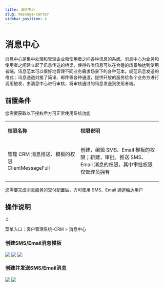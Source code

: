 ```yaml
---
title: 消息中心
slug: message-center
sidebar_position: 4
---
```



# 消息中心

消息中心是集中处理和管理企业和使用者之间各种讯息的系统。消息中心为业务和使用者之间建立起了讯息传送的桥梁，使得各类讯息可以在合适的场景触达到使用者端。讯息范本可以很好地管理不同业务需求场景下的各种范本，规范讯息发送的格式；讯息通道对接了简讯、邮件等各种通道，提供开放的服务给各个业务方进行调用触发，由消息中心进行审核，将审核通过的讯息发送到使用者端。

## 前置条件

您需要获取以下授权后方可正常使用系统功能

<table>
<colgroup>
<col width="293"/>
<col width="392"/>
</colgroup>
<tbody>
<tr><td><p><strong>权限名称</strong></p></td><td><p><strong>权限说明</strong></p></td></tr>
<tr><td><p>管理 CRM 消息推送、模板的权限<br/>ClientMessageFull</p></td><td><p>创建，编辑 SMS、Email 模板的权限；新建，审批，推送 SMS、Email 消息的权限，其中审批权限仅管理员拥有</p></td></tr>
</tbody>
</table>

您需要完成消息服务的交付配置后，方可使用 SMS、Email 通道触达用户

## 操作说明

<div class="callout callout-bg-6 callout-border-6">
<div class='callout-emoji'>⚓</div>
<p>菜单入口：客户管理系统-CRM  &gt; 消息中心</p>
</div>

### 创建SMS/Email消息模板

<img src="/assets/K8MUbg789oTqhJxODEFcr3SSnVc.png" src-width="2684" src-height="1548" align="center"/>

<img src="/assets/Hn2YbHw8noFnfFxIkg1cPqTynAp.png" src-width="2670" src-height="1600" align="center"/>

<img src="/assets/AhIAb6uOlowc9NxFRV1cZAw6nQc.png" src-width="2662" src-height="1600" align="center"/>

### 创建并发送SMS/Email消息

<img src="/assets/OSPKbEJFEopAmgxUunPcwO5anUb.png" src-width="2640" src-height="1510" align="center"/>

<img src="/assets/BojfbQk7go5R71xx06KcbTSvnUb.png" src-width="1992" src-height="1618" align="center"/>

